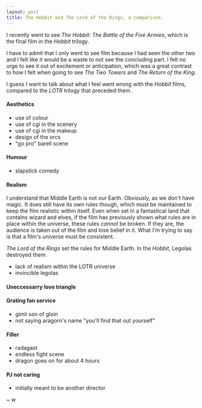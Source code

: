 ```yaml
---
layout: post
title: The Hobbit and The Lord of the Rings, a comparison.
---
```



I recently went to see *The Hobbit: The Battle of the Five Armies*, which is the final film in the *Hobbit* trilogy.

I have to admit that I only went to see film because I had seen the other two and I felt like it would be a waste to not see the concluding part.
I felt no urge to see it out of excitement or anticipation, which was a great contrast to how I felt when going to see *The Two Towers* and *The Return of the King*.

I guess I want to talk about what I feel went wrong with the *Hobbit* films, compared to the *LOTR* trilogy that preceded them.

#### Aesthetics
* use of colour
* use of cgi in the scenery
* use of cgi in the makeup
* design of the orcs
* "go pro" barell scene

#### Humour
* slapstick comedy

#### Realism
I understand that Middle Earth is not *our* Earth. 
Obviously, as we don't have magic.
It does still have its own rules though, which must be maintained to keep the film realistic within itself.
Even when set in a fantastical land that contains wizard and elves, if the film has previously shown what rules are in place within the universe, these rules *cannot* be broken.
If they are, the audience is taken out of the film and lose belief in it.
What I'm trying to say is that a film's universe must be consistent.

*The Lord of the Rings* set the rules for Middle Earth.
In the *Hobbit*, Legolas destroyed them.

* lack of realism within the LOTR universe
* invincible legolas

#### Uneccessarry love triangle

#### Grating fan service
* gimli son of gloin 
* not saying aragorn's name "you'll find that out yourself"

#### Filler
* radagast
* endless fight scene
* dragon goes on for about 4 hours

#### PJ not caring
* initially meant to be another director

~ w